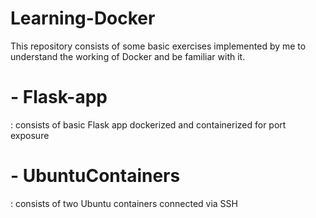# Learning-Docker

This repository consists of some basic exercises implemented by me to understand the working of Docker and be familiar with it.

# - Flask-app

: consists of basic Flask app dockerized and containerized for port exposure

# - UbuntuContainers

: consists of two Ubuntu containers connected via SSH

